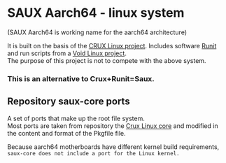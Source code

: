 
# SAUX Aarch64 - linux system
(SAUX Aarch64 is working name for the aarch64 architecture)

It is built on the basis of the [CRUX Linux project](https://crux.nu/home/).
Includes software [Runit](http://smarden.org/runit/) and run scripts from a [Void Linux project](https://voidlinux.org/).  
The purpose of this project is not to compete with the above system.
### This is an alternative to Crux+Runit=Saux.

## Repository saux-core ports

A set of ports that make up the root file system.  
Most ports are taken from repository the [Crux Linux core](https://crux.nu/gitweb/?p=ports/core.git;a=summary)
and modified in the content and format of the Pkgfile file.

Because aarch64 motherboards have different kernel build requirements,  
`saux-core does not include a port for the Linux kernel.`
